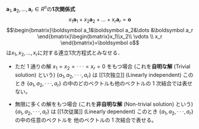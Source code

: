 $\boldsymbol a_1,\boldsymbol a_2,\dots,\boldsymbol a_r \in R^n$の**1次関係式**
$$x_1\boldsymbol a_1+x_2\boldsymbol a_2+\dots+x_r\boldsymbol a_r = \boldsymbol o$$
$$\begin{bmatrix}\boldsymbol a_1&\boldsymbol a_2&\dots &\boldsymbol a_r \end{bmatrix}\begin{bmatrix}x_1\\x_2\\ \vdots \\ x_r \end{bmatrix}=\boldsymbol o$$
は$x_1,x_2,\dots,x_r$に対する連立1次方程式とみなせる．
- ただ 1 通りの解 $x_1 = x_2 = · · · = x_r = 0$ をもつ場合
	(これを**自明な解** (Trivial solution) という) 
	{$a_1, a_2, · · · , a_r$} は [[1次独立]] (Linearly independent)
	このとき {$a_1, a_2, · · · , a_r$} の中のどのベクトルも他のベクトルの 1 次結合では表せない。 
	
- 無限に多くの解をもつ場合
	(これを**非自明な解** (Non-trivial solution) という) 
	{$a_1, a_2, · · · , a_r$} は [[1次従属]]  (Linearly dependent) 
	このとき {$a_1, a_2, · · · , a_r$} の中の任意のベクトルを 他のベクトルの 1 次結合で表せる。